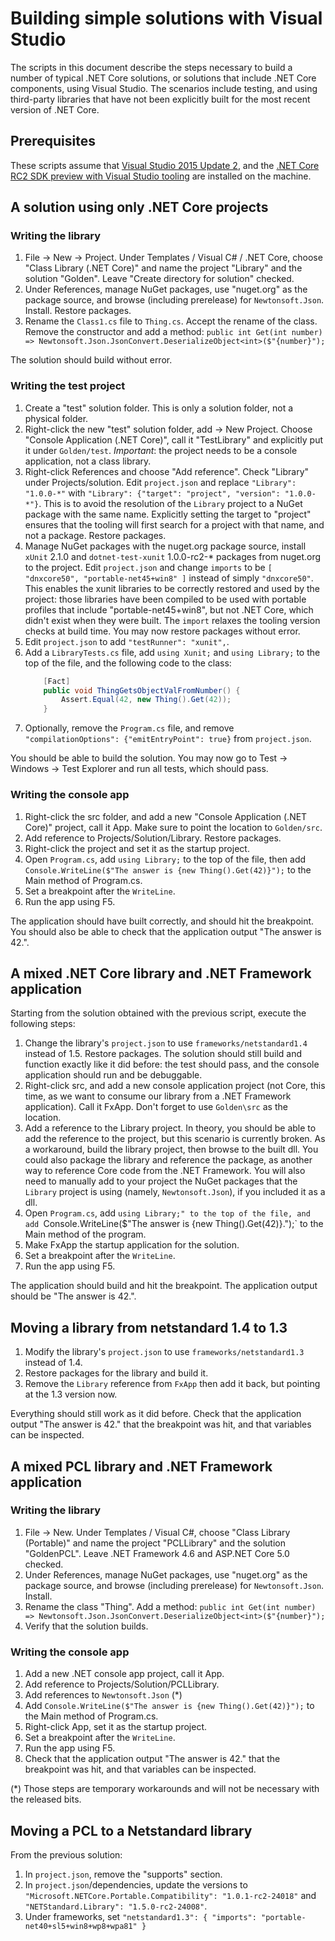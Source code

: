 Building simple solutions with Visual Studio
============================================

The scripts in this document describe the steps necessary to build a number of typical .NET Core solutions, or solutions that include .NET Core components, using Visual Studio. The scenarios include testing, and using third-party libraries that have not been explicitly built for the most recent version of .NET Core.

Prerequisites
-------------

These scripts assume that [Visual Studio 2015 Update 2](https://www.visualstudio.com/en-us/news/vs2015-update2-vs.aspx), and the [.NET Core RC2 SDK preview with Visual Studio tooling](https://www.microsoft.com/net/core) are installed on the machine.

A solution using only .NET Core projects
----------------------------------------

### Writing the library

1. File -> New -> Project. Under Templates / Visual C# / .NET Core, choose "Class Library (.NET Core)" and name the project "Library" and the solution "Golden". Leave "Create directory for solution" checked.
2. Under References, manage NuGet packages, use "nuget.org" as the package source, and browse (including prerelease) for `Newtonsoft.Json`. Install. Restore packages.
3. Rename the `Class1.cs` file to `Thing.cs`. Accept the rename of the class. Remove the constructor and add a method: `public int Get(int number) => Newtonsoft.Json.JsonConvert.DeserializeObject<int>($"{number}");`

The solution should build without error.

### Writing the test project

1. Create a "test" solution folder. This is only a solution folder, not a physical folder.
2. Right-click the new "test" solution folder, add -> New Project. Choose "Console Application (.NET Core)", call it "TestLibrary" and explicitly put it under `Golden/test`. *Important*: the project needs to be a console application, not a class library.
3. Right-click References and choose "Add reference". Check "Library" under Projects/solution. Edit `project.json` and replace `"Library": "1.0.0-*"` with `"Library": {"target": "project", "version": "1.0.0-*"}`. This is to avoid the resolution of the `Library` project to a NuGet package with the same name. Explicitly setting the target to "project" ensures that the tooling will first search for a project with that name, and not a package. Restore packages.
4. Manage NuGet packages with the nuget.org package source, install `xUnit` 2.1.0 and `dotnet-test-xunit` 1.0.0-rc2-* packages from nuget.org to the project. Edit `project.json` and change `imports` to be `[ "dnxcore50", "portable-net45+win8" ]` instead of simply `"dnxcore50"`. This enables the xunit libraries to be correctly restored and used by the project: those libraries have been compiled to be used with portable profiles that include "portable-net45+win8", but not .NET Core, which didn't exist when they were built. The `import` relaxes the tooling version checks at build time. You may now restore packages without error.
5. Edit `project.json` to add `"testRunner": "xunit",`.
6. Add a `LibraryTests.cs` file, add `using Xunit;` and `using Library;` to the top of the file, and the following code to the class:
    ```csharp
        [Fact]
        public void ThingGetsObjectValFromNumber() {
            Assert.Equal(42, new Thing().Get(42));
        }
    ```
7. Optionally, remove the `Program.cs` file, and remove `"compilationOptions": {"emitEntryPoint": true}` from `project.json`.

You should be able to build the solution. You may now go to Test -> Windows -> Test Explorer and run all tests, which should pass.

### Writing the console app

1. Right-click the src folder, and add a new "Console Application (.NET Core)" project, call it App. Make sure to point the location to `Golden/src`.
2. Add reference to Projects/Solution/Library. Restore packages.
3. Right-click the project and set it as the startup project.
4. Open `Program.cs`, add `using Library;` to the top of the file, then add `Console.WriteLine($"The answer is {new Thing().Get(42)}");` to the Main method of Program.cs.
6. Set a breakpoint after the `WriteLine`.
7. Run the app using F5.

The application should have built correctly, and should hit the breakpoint. You should also be able to check that the application output "The answer is 42.".

A mixed .NET Core library and .NET Framework application
--------------------------------------------------------

Starting from the solution obtained with the previous script, execute the following steps:

1. Change the library's `project.json` to use `frameworks/netstandard1.4` instead of 1.5. Restore packages. The solution should still build and function exactly like it did before: the test should pass, and the console application should run and be debuggable.
2. Right-click src, and add a new console application project (not Core, this time, as we want to consume our library from a .NET Framework application). Call it FxApp. Don't forget to use `Golden\src` as the location.
3. Add a reference to the Library project. In theory, you should be able to add the reference to the project, but this scenario is currently broken. As a workaround, build the library project, then browse to the built dll. You could also package the library and reference the package, as another way to reference Core code from the .NET Framework. You will also need to manually add to your project the NuGet packages that the `Library` project is using (namely, `Newtonsoft.Json`), if you included it as a dll.
4. Open `Program.cs`, add `using Library;" to the top of the file, and add `Console.WriteLine($"The answer is {new Thing().Get(42)}.");` to the Main method of the program.
5. Make FxApp the startup application for the solution.
6. Set a breakpoint after the `WriteLine`.
7. Run the app using F5.

The application should build and hit the breakpoint. The application output should be "The answer is 42.".

Moving a library from netstandard 1.4 to 1.3
--------------------------------------------

1. Modify the library's `project.json` to use `frameworks/netstandard1.3` instead of 1.4.
2. Restore packages for the library and build it.
3. Remove the `Library` reference from `FxApp` then add it back, but pointing at the 1.3 version now.

Everything should still work as it did before. Check that the application output "The answer is 42." that the breakpoint was hit, and that variables can be inspected.

A mixed PCL library and .NET Framework application
--------------------------------------------------

### Writing the library

1. File -> New. Under Templates / Visual C\#, choose "Class Library (Portable)" and name the project "PCLLibrary" and the solution "GoldenPCL". Leave .NET Framework 4.6 and ASP.NET Core 5.0 checked.
2. Under References, manage NuGet packages, use "nuget.org" as the package source, and browse (including prerelease) for `Newtonsoft.Json`. Install.
3. Rename the class "Thing". Add a method: `public int Get(int number) => Newtonsoft.Json.JsonConvert.DeserializeObject<int>($"{number}");`
4. Verify that the solution builds.

### Writing the console app

1. Add a new .NET console app project, call it App.
2. Add reference to Projects/Solution/PCLLibrary.
3. Add references to `Newtonsoft.Json` (\*)
4. Add `Console.WriteLine($"The answer is {new Thing().Get(42)}");` to the Main method of Program.cs.
5. Right-click App, set it as the startup project.
6. Set a breakpoint after the `WriteLine`.
7. Run the app using F5.
8. Check that the application output "The answer is 42." that the breakpoint was hit, and that variables can be inspected.

(\*) Those steps are temporary workarounds and will not be necessary with the released bits.

Moving a PCL to a Netstandard library
-------------------------------------

From the previous solution:

1. In `project.json`, remove the "supports" section.
2. In `project.json`/dependencies, update the versions to `"Microsoft.NETCore.Portable.Compatibility": "1.0.1-rc2-24018"` and `"NETStandard.Library": "1.5.0-rc2-24008"`.
3. Under frameworks, set `"netstandard1.3": { "imports": "portable-net40+sl5+win8+wp8+wpa81" }`
